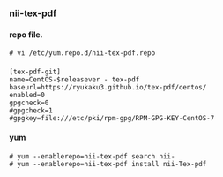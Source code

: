 ### nii-tex-pdf

#### repo file.
    # vi /etc/yum.repo.d/nii-tex-pdf.repo

####
    [tex-pdf-git]
    name=CentOS-$releasever - tex-pdf
    baseurl=https://ryukaku3.github.io/tex-pdf/centos/
    enabled=0
    gpgcheck=0
    #gpgcheck=1
    #gpgkey=file:///etc/pki/rpm-gpg/RPM-GPG-KEY-CentOS-7

#### yum
    # yum --enablerepo=nii-tex-pdf search nii-
    # yum --enablerepo=nii-tex-pdf install nii-Tex-pdf
